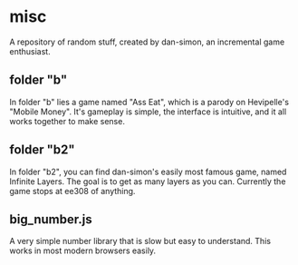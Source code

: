 # misc
A repository of random stuff, created by dan-simon, an incremental game enthusiast. 
## folder "b"
In folder "b" lies a game named "Ass Eat", which is a parody on Hevipelle's "Mobile Money". It's gameplay is simple, the interface is intuitive, and it all works together to make sense.
## folder "b2"
In folder "b2", you can find dan-simon's easily most famous game, named Infinite Layers. The goal is to get as many layers as you can. Currently the game stops at ee308 of anything.
## big_number.js
A very simple number library that is slow but easy to understand. This works in most modern browsers easily.

